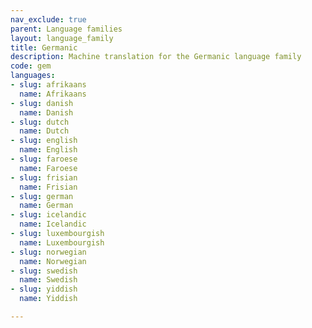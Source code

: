 ```yaml
---
nav_exclude: true
parent: Language families
layout: language_family
title: Germanic
description: Machine translation for the Germanic language family
code: gem
languages:
- slug: afrikaans
  name: Afrikaans
- slug: danish
  name: Danish
- slug: dutch
  name: Dutch
- slug: english
  name: English
- slug: faroese
  name: Faroese
- slug: frisian
  name: Frisian
- slug: german
  name: German
- slug: icelandic
  name: Icelandic
- slug: luxembourgish
  name: Luxembourgish
- slug: norwegian
  name: Norwegian
- slug: swedish
  name: Swedish
- slug: yiddish
  name: Yiddish

---
```



